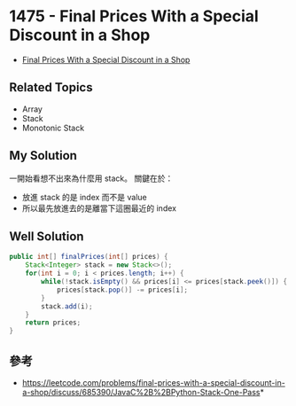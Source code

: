 # 1475 - Final Prices With a Special Discount in a Shop

* [Final Prices With a Special Discount in a Shop](https://leetcode.com/problems/final-prices-with-a-special-discount-in-a-shop/)

## Related Topics
* Array
* Stack
* Monotonic Stack

## My Solution
一開始看想不出來為什麼用 stack。
關鍵在於：
* 放進 stack 的是 index 而不是 value
* 所以最先放進去的是離當下這圈最近的 index

## Well Solution
```java
public int[] finalPrices(int[] prices) {
    Stack<Integer> stack = new Stack<>();
    for(int i = 0; i < prices.length; i++) {
        while(!stack.isEmpty() && prices[i] <= prices[stack.peek()]) {
            prices[stack.pop()] -= prices[i];
        }
        stack.add(i);
    }
    return prices;
}
```

## 參考
* https://leetcode.com/problems/final-prices-with-a-special-discount-in-a-shop/discuss/685390/JavaC%2B%2BPython-Stack-One-Pass*